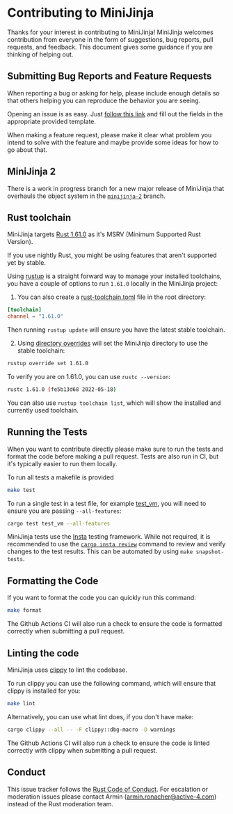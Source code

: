 # Contributing to MiniJinja

Thanks for your interest in contributing to MiniJinja! MiniJinja welcomes
contribution from everyone in the form of suggestions, bug reports, pull
requests, and feedback. This document gives some guidance if you are thinking of
helping out.

## Submitting Bug Reports and Feature Requests

When reporting a bug or asking for help, please include enough details so that
others helping you can reproduce the behavior you are seeing.

Opening an issue is as easy.
Just [follow this link](https://github.com/mitsuhiko/minijinja/issues/new/choose)
and fill out the fields in the appropriate provided template.

When making a feature request, please make it clear what problem you intend to
solve with the feature and maybe provide some ideas for how to go about that.

## MiniJinja 2

There is a work in progress branch for a new major release of MiniJinja that overhauls
the object system in the [`minijinja-2`](https://github.com/mitsuhiko/minijinja/tree/minijinja-2)
branch.

## Rust toolchain
MiniJinja targets [Rust 1.61.0](https://blog.rust-lang.org/2022/05/19/Rust-1.61.0.html) as it's MSRV (Minimum Supported Rust Version).

If you use nightly Rust, you might be using features that aren't supported yet by stable.

Using [rustup](https://rustup.rs/) is a straight forward way to manage your installed toolchains, you have a couple of options
to run `1.61.0` locally in the MiniJinja project:

1. You can also create a [rust-toolchain.toml](https://rust-lang.github.io/rustup/concepts/toolchains.html) file in the root directory:

```toml
[toolchain]
channel = "1.61.0"
```

Then running `rustup update` will ensure you have the latest stable toolchain.

2. Using [directory overrides](https://rust-lang.github.io/rustup/overrides.html#directory-overrides) will
set the MiniJinja directory to use the stable toolchain:

```sh
rustup override set 1.61.0
```

To verify you are on 1.61.0, you can use `rustc --version`:

```sh
rustc 1.61.0 (fe5b13d68 2022-05-18)
```

You can also use `rustup toolchain list`, which will show the installed and currently used toolchain.

## Running the Tests

When you want to contribute directly please make sure to run the tests and
format the code before making a pull request. Tests are also run in CI, but
it's typically easier to run them locally.

To run all tests a makefile is provided

```sh
make test
```

To run a single test in a test file, for example [test_vm](./minijinja/tests/test_templates.rs), you will
need to ensure you are passing `--all-features`:

```sh
cargo test test_vm --all-features
```

MiniJinja tests use the [Insta](https://insta.rs) testing framework. While not
required, it is recommended to use
the [`cargo insta review`](https://insta.rs/docs/cli/#review) command to review
and verify changes to the test results.  This can be automated by using
`make snapshot-tests`.

## Formatting the Code

If you want to format the code you can quickly run this command:

```sh
make format
```

The Github Actions CI will also run a check to ensure the code is formatted correctly when
submitting a pull request.

## Linting the code

MiniJinja uses [clippy](https://github.com/rust-lang/rust-clippy) to lint the codebase.

To run clippy you can use the following command, which will ensure that clippy is installed for you:

```sh
make lint
```

Alternatively, you can use what lint does, if you don't have make:
```sh
cargo clippy --all -- -F clippy::dbg-macro -D warnings
```

The Github Actions CI will also run a check to ensure the code is linted correctly with clippy
when submitting a pull request.

## Conduct

This issue tracker follows the [Rust Code of Conduct]. For escalation or
moderation issues please contact Armin (armin.ronacher@active-4.com) instead of
the Rust moderation team.

[rust code of conduct]: https://www.rust-lang.org/policies/code-of-conduct
